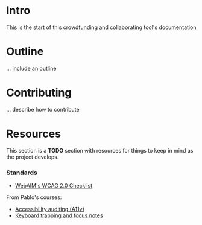 # Intro

This is the start of this crowdfunding and collaborating tool's documentation  

# Outline

... include an outline

# Contributing

... describe how to contribute

# Resources

This section is a **TODO** section with resources for things to keep in mind as the project develops.

### Standards

- [WebAIM's WCAG 2.0 Checklist](https://webaim.org/standards/wcag/checklist#sc2.1.2)

From Pablo's courses:

- [Accessibility auditing (A11y)](https://developers.google.com/web/fundamentals/accessibility/how-to-review#try_it_with_a_screen_reader)
- [Keyboard trapping and focus notes](https://classroom.udacity.com/nanodegrees/nd001/parts/4942f4d7-a48d-4794-9eb0-404b3ed3cfe1/modules/d91b4314-da9f-45ea-902e-0b1fb5a06c34/lessons/7962031279/concepts/79621414230923)
